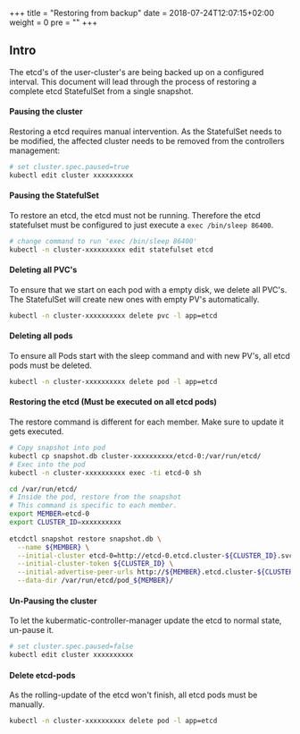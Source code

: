 +++
title = "Restoring from backup"
date = 2018-07-24T12:07:15+02:00
weight = 0
pre = "<b></b>"
+++

## Intro

The etcd's of the user-cluster's are being backed up on a configured interval.
This document will lead through the process of restoring a complete etcd StatefulSet from a single snapshot.

#### Pausing the cluster

Restoring a etcd requires manual intervention.
As the StatefulSet needs to be modified, the affected cluster needs to be removed from the controllers management:
```bash
# set cluster.spec.paused=true
kubectl edit cluster xxxxxxxxxx
```

#### Pausing the StatefulSet
To restore an etcd, the etcd must not be running.
Therefore the etcd statefulset must be configured to just execute a `exec /bin/sleep 86400`.
```bash
# change command to run 'exec /bin/sleep 86400'
kubectl -n cluster-xxxxxxxxxx edit statefulset etcd
```

#### Deleting all PVC's
To ensure that we start on each pod with a empty disk, we delete all PVC's.
The StatefulSet will create new ones with empty PV's automatically.

```bash
kubectl -n cluster-xxxxxxxxxx delete pvc -l app=etcd
```

#### Deleting all pods
To ensure all Pods start with the sleep command and with new PV's, all etcd pods must be deleted.
```bash
kubectl -n cluster-xxxxxxxxxx delete pod -l app=etcd
```

#### Restoring the etcd (Must be executed on all etcd pods)
The restore command is different for each member. Make sure to update it gets executed.
```bash
# Copy snapshot into pod
kubectl cp snapshot.db cluster-xxxxxxxxxx/etcd-0:/var/run/etcd/
# Exec into the pod
kubectl -n cluster-xxxxxxxxxx exec -ti etcd-0 sh

cd /var/run/etcd/
# Inside the pod, restore from the snapshot
# This command is specific to each member.
export MEMBER=etcd-0
export CLUSTER_ID=xxxxxxxxxx
 
etcdctl snapshot restore snapshot.db \
  --name ${MEMBER} \
  --initial-cluster etcd-0=http://etcd-0.etcd.cluster-${CLUSTER_ID}.svc.cluster.local:2380,etcd-1=http://etcd-1.etcd.cluster-${CLUSTER_ID}.svc.cluster.local:2380,etcd-2=http://etcd-2.etcd.cluster-${CLUSTER_ID}.svc.cluster.local:2380 \
  --initial-cluster-token ${CLUSTER_ID} \
  --initial-advertise-peer-urls http://${MEMBER}.etcd.cluster-${CLUSTER_ID}.svc.cluster.local:2380 \
  --data-dir /var/run/etcd/pod_${MEMBER}/
```

#### Un-Pausing the cluster
To let the kubermatic-controller-manager update the etcd to normal state, un-pause it.
```bash
# set cluster.spec.paused=false
kubectl edit cluster xxxxxxxxxx
```

#### Delete etcd-pods
As the rolling-update of the etcd won't finish, all etcd pods must be manually.
```bash
kubectl -n cluster-xxxxxxxxxx delete pod -l app=etcd
```
